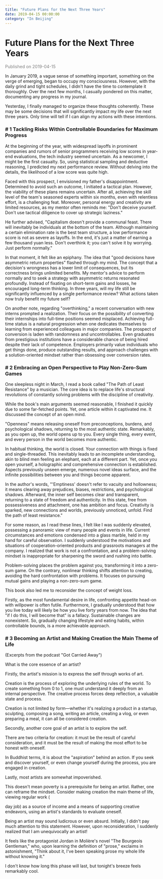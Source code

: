 ```yaml
---
title: "Future Plans for the Next Three Years"
date: 2019-04-15 00:00:00
category: "In Beijing"
---
```


# Future Plans for the Next Three Years

<font color=gray>Published on 2019-04-15</font>

In January 2019, a vague sense of something important, something on the verge of emerging, began to occupy my consciousness. However, with the daily grind and tight schedules, I didn't have the time to contemplate it thoroughly. Over the next few months, I casually pondered on this matter, documenting any progress in my journal.

Yesterday, I finally managed to organize these thoughts coherently. These may be some decisions that will significantly impact my life over the next three years. Only time will tell if I can align my actions with these intentions.

### # 1 Tackling Risks Within Controllable Boundaries for Maximum Progress

At the beginning of the year, with widespread layoffs in prominent companies and rumors of senior programmers receiving low scores in year-end evaluations, the tech industry seemed uncertain. As a newcomer, I might be the first casualty. So, using statistical sampling and deductive reasoning, I predicted my next performance review. Without delving into the details, the likelihood of a low score was quite high.

Faced with this prospect, I envisioned my father's disappointment. Determined to avoid such an outcome, I initiated a tactical plan. However, the viability of these plans remains uncertain. After all, achieving the skill level of the team's seasoned experts within six months, even with relentless effort, is a challenging feat. Moreover, personal energy and creativity are limited resources, as my mentor often reminds me: "Don't deceive yourself. Don't use tactical diligence to cover up strategic laziness."

He further advised, "Capitalism doesn't provide a communal feast. There will inevitably be individuals at the bottom of the team. Although maintaining a certain elimination rate is the best team structure, a low performance score is not as severe as layoffs. In the end, it's just a matter of earning a few thousand yuan less. Don't overthink it; you can't solve it by worrying. Just perform normally."

In that moment, it felt like an epiphany. The idea that "good decisions have asymmetric return properties" flashed through my mind. The concept that a decision's wrongness has a lower limit of consequences, but its correctness brings unlimited benefits. My mentor's advice to perform normally and to seek a strategy with asymmetric returns resonated profoundly. Instead of fixating on short-term gains and losses, he encouraged long-term thinking. In three years, will my life still be significantly influenced by a single performance review? What actions taken now truly benefit my future self?

On another note, regarding "overthinking," a recent conversation with new interns prompted a realization. Their focus on the possibility of converting their internships into full-time positions seemed misplaced. Achieving full-time status is a natural progression when one dedicates themselves to learning from experienced colleagues in major companies. The prospect of conversion is laden with randomness and uncontrollables. Even graduates from prestigious institutions have a considerable chance of being hired despite their lack of competence. Employers primarily value individuals who get things done, produce outstanding results, and approach challenges with a solution-oriented mindset rather than obsessing over conversion rates.

### # 2 Embracing an Open Perspective to Play Non-Zero-Sum Games

One sleepless night in March, I read a book called "The Path of Least Resistance" by a musician. The core idea is to replace life's structural revolutions of constantly solving problems with the discipline of creativity.

While the book's main arguments seemed reasonable, I finished it quickly due to some far-fetched points. Yet, one article within it captivated me. It discussed the concept of an open mind.

"Openness" means releasing oneself from preconceptions, burdens, and psychological shadows, returning to the most authentic state. Remarkably, as you open up, the world opens up to you. Every single thing, every event, and every person in the world becomes more authentic.

In habitual thinking, the world is closed. Your connection with things is fixed and single-threaded. This inevitably leads to an incomplete understanding, akin to blind men feeling an elephant, each at a different part. Yet, once you open yourself, a holographic and comprehensive connection is established. Aspects previously unseen emerge, numerous novel ideas surface, and the infinite possibilities between you and things become apparent.

In the author's words, "'Emptiness' doesn't refer to vacuity and hollowness; it means clearing away prejudices, biases, restrictions, and psychological shadows. Afterward, the inner self becomes clear and transparent, returning to a state of freedom and authenticity. In this state, free from possessiveness and attachment, one has ambition and focus. Creativity is sparked, new connections and worlds, previously unnoticed, unfold. Find the path of least resistance."

For some reason, as I read these lines, I felt like I was suddenly elevated, possessing a panoramic view of many people and events in life. Current circumstances and emotions condensed into a glass marble, held in my hand for careful observation. I suddenly understood the motivations and situations of cooperation-oriented products and grassroots managers at the company. I realized that work is not a confrontation, and a problem-solving mindset is inappropriate for sharpening the sword and rushing into battle.

Problem-solving places the problem against you, transforming it into a zero-sum game. On the contrary, nonlinear thinking shifts attention to creating, avoiding the hard confrontation with problems. It focuses on pursuing mutual gains and playing a non-zero-sum game.

This book also led me to reconsider the concept of weight loss.

Firstly, as the most fundamental desire in life, confronting appetite head-on with willpower is often futile. Furthermore, I gradually understood that how you live today will likely be how you live forty years from now. The idea that "if I do this, I will become that" is a fallacy. Sustainable changes are nonexistent. So, gradually changing lifestyle and eating habits, within controllable bounds, is a more achievable approach.

### # 3 Becoming an Artist and Making Creation the Main Theme of Life

(Excerpts from the podcast "Got Carried Away")

What is the core essence of an artist?

Firstly, the artist's mission is to express the self through works of art.

Creation is the process of exploring the underlying rules of the world. To create something from 0 to 1, one must understand it deeply from an internal perspective. The creative process forces deep reflection, a valuable state and process.

Creation is not limited by form—whether it's realizing a product in a startup, sculpting, composing a song, writing an article, creating a vlog, or even preparing a meal, it can all be considered creation.

Secondly, another core goal of an artist is to explore the self.

There are two criteria for creation: it must be the result of careful consideration, and it must be the result of making the most effort to be honest with oneself.

In Buddhist terms, it is about the "aspiration" behind an action. If you seek and discover yourself, or even change yourself during the process, you are engaged in creation.

Lastly, most artists are somewhat impoverished.

This doesn't mean poverty is a prerequisite for being an artist. Rather, one can reframe the mindset. Consider making creation the main theme of life, viewing regular work (

day job) as a source of income and a means of supporting creative endeavors, using an artist's standards to evaluate oneself.

Being an artist may sound ludicrous or even absurd. Initially, I didn't pay much attention to this statement. However, upon reconsideration, I suddenly realized that I am unequivocally an artist!

It feels like the protagonist Jordan in Molière's novel "The Bourgeois Gentleman," who, upon learning the definition of "prose," exclaims in astonishment, "Think about it, I've been speaking prose my whole life without knowing it."

I don't know how long this phase will last, but tonight's breeze feels remarkably cool.
